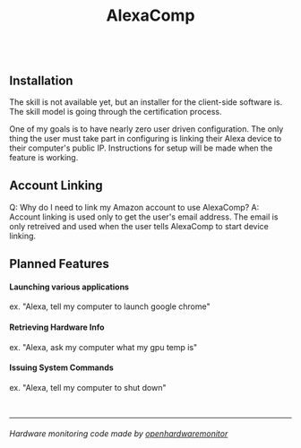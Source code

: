 <p align="center">
  <h1 align="center">AlexaComp</h1>
  <h3 align="center"></h3>
</p>
<br/>
<br/>

## Installation
The skill is not available yet, but an installer for the client-side software is. The skill model is going through the certification process.

One of my goals is to have nearly zero user driven configuration. The only thing the user must take part in configuring is linking their Alexa device to their computer's public IP. Instructions for setup will be made when the feature is working.

## Account Linking
Q: Why do I need to link my Amazon account to use AlexaComp?
A: Account linking is used only to get the user's email address. The email is only retreived and used when the user tells AlexaComp to start device linking.

## Planned Features
#### Launching various applications <br/>
ex. "Alexa, tell my computer to launch google chrome"

#### Retrieving Hardware Info <br/>
ex. "Alexa, ask my computer what my gpu temp is"

#### Issuing System Commands <br/>
ex. "Alexa, tell my computer to shut down"

<br/>

___
###### Hardware monitoring code made by [openhardwaremonitor](https://github.com/openhardwaremonitor/openhardwaremonitor)
